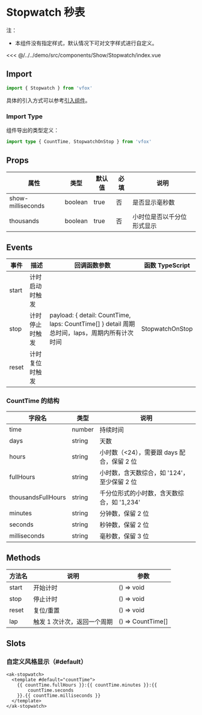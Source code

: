# Stopwatch 秒表

注：

- 本组件没有指定样式，默认情况下可对文字样式进行自定义。

<CodeDemo name="Stopwatch">

<<< @/../../demo/src/components/Show/Stopwatch/index.vue

</CodeDemo>

## Import

```js
import { Stopwatch } from 'vfox'
```

具体的引入方式可以参考[引入组件](../guide/import.md)。

### Import Type

组件导出的类型定义：

```ts
import type { CountTime, StopwatchOnStop } from 'vfox'
```

## Props

| 属性              | 类型    | 默认值 | 必填 | 说明                       |
| ----------------- | ------- | ------ | ---- | -------------------------- |
| show-milliseconds | boolean | true   | 否   | 是否显示毫秒数             |
| thousands         | boolean | true   | 否   | 小时位是否以千分位形式显示 |

## Events

| 事件  | 描述           | 回调函数参数                                                                                  | 函数 TypeScript |
| ----- | -------------- | --------------------------------------------------------------------------------------------- | --------------- |
| start | 计时启动时触发 |                                                                                               |                 |
| stop  | 计时停止时触发 | payload: { detail: CountTime, laps: CountTime[] } detail 周期总时间，laps，周期内所有计次时间 | StopwatchOnStop |
| reset | 计时复位时触发 |                                                                                               |                 |

### CountTime 的结构

| 字段名             | 类型   | 说明                                        |
| ------------------ | ------ | ------------------------------------------- |
| time               | number | 持续时间                                    |
| days               | string | 天数                                        |
| hours              | string | 小时数（<24），需要跟 days 配合，保留 2 位  |
| fullHours          | string | 小时数，含天数综合，如 '124'，至少保留 2 位 |
| thousandsFullHours | string | 千分位形式的小时数，含天数综合，如 '1,234'  |
| minutes            | string | 分钟数，保留 2 位                           |
| seconds            | string | 秒钟数，保留 2 位                           |
| milliseconds       | string | 毫秒数，保留 3 位                           |

## Methods

| 方法名 | 说明                        | 参数              |
| ------ | --------------------------- | ----------------- |
| start  | 开始计时                    | () => void        |
| stop   | 停止计时                    | () => void        |
| reset  | 复位/重置                   | () => void        |
| lap    | 触发 1 次计次，返回一个周期 | () => CountTime[] |

## Slots

### 自定义风格显示（#default）

```vue
<ak-stopwatch>
  <template #default="countTime">
    {{ countTime.fullHours }}:{{ countTime.minutes }}:{{
        countTime.seconds
    }}.{{ countTime.milliseconds }}
  </template>
</ak-stopwatch>
```
